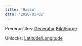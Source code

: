 ```yaml
---
title: 'Radio'
date: '2020-01-02'
---
```


Prerequisites: [Generator](https://wikitechtree.com/posts/generator) [Kiln/Forge](https://wikitechtree.com/posts/kiln)

Unlocks: [Latitude/Longitude](https://wikitechtree.com/posts/latlong)